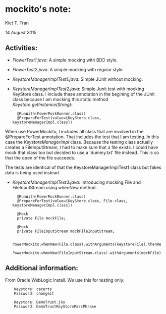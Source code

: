 # mockito's note:
Kiet T. Tran

_14 August 2015_

## Activities:

- _FlowerTest1.java_: A simple mocking with BDD style.

- _FlowerTest2.java_: A simple mocking with regular style.

- _KeystoreManagerImplTest1.java_: Simple JUnit without mocking.

- _KeystoreManagerImplTest2.java_: Simple Junit test with mocking KeyStore class.
I include these annotation in the begining of the JUnit class because I am mocking this static method _Keystore.getInstance(String)_:

		@RunWith(PowerMockRunner.class)
		@PrepareForTest(value={KeyStore.class, KeystoreManagerImpl.class})

When use PowerMockito, I includes all class that are involved in the @PrepareForTest annotation. That includes the test that I am testing. In this case the _KeystoreManagerImpl_ class. Because the testing class actually creates a FileInputStream, I had to make sure that a file exists. I could have mock that class too but decided to use a 'dummy.txt' file instead. This is so that the open of the file succeeds.

The tests are identical of that the KeystoreManagerImplTest1 class but fakes data is being used instead.

- _KeystoreManagerImplTest3.java_: Introducing mocking File and FileInputStream using whenNew method.

		@RunWith(PowerMockRunner.class)
		@PrepareForTest(value={KeyStore.class, File.class, KeystoreManagerImpl.class})

		@Mock
		private File mockFile;
		
		@Mock
		private FileInputStream mockFileInputStream;
	
		PowerMockito.whenNew(File.class).withArguments(keystoreFile).thenReturn(mockFile);
		PowerMockito.whenNew(FileInputStream.class).withArguments(mockFile).thenReturn(mockFileInputStream);

	

## Additional information:

From Oracle WebLogic install. We use this for testing only.

		Keystore: cacerts
		Password: changeit
		
		Keystore: DemoTrust.jks
		Password: DemoTrustKeyStorePassPhrase
